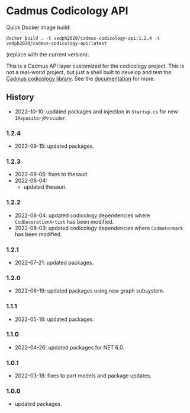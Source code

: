 # Cadmus Codicology API

Quick Docker image build:

    docker build . -t vedph2020/cadmus-codicology-api:1.2.4 -t vedph2020/cadmus-codicology-api:latest

(replace with the current version).

This is a Cadmus API layer customized for the codicology project. This is not a real-world project, but just a shell built to develop and test the [Cadmus codicology library](https://github.com/vedph/cadmus-codicology). See the [documentation](https://github.com/vedph/cadmus_doc/blob/master/guide/api.md) for more.

## History

- 2022-10-10: updated packages and injection in `Startup.cs` for new `IRepositoryProvider`.

### 1.2.4

- 2022-09-15: updated packages.

### 1.2.3

- 2022-08-05: fixes to thesauri.
- 2022-08-04:
  - updated thesauri.

### 1.2.2

- 2022-08-04: updated codicology dependencies where `CodDecorationArtist` has been modified.
- 2022-08-03: updated codicology dependencies where `CodWatermark` has been modified.

### 1.2.1

- 2022-07-21: updated packages.

### 1.2.0

- 2022-06-19: updated packages using new graph subsystem.

### 1.1.1

- 2022-05-18: updated packages.

### 1.1.0

- 2022-04-26: updated packages for NET 6.0.

### 1.0.1

- 2022-03-18: fixes to part models and package updates.

### 1.0.0

- updated packages.

